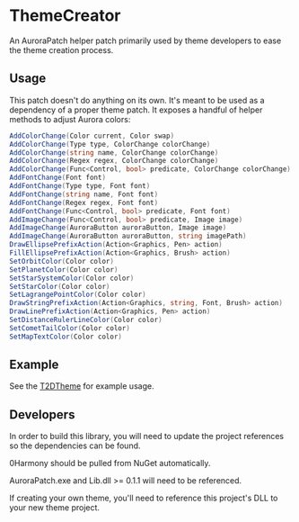 ﻿# ThemeCreator

An AuroraPatch helper patch primarily used by theme developers to ease the theme creation process.

## Usage

This patch doesn't do anything on its own. It's meant to be used as a dependency of a proper theme patch.
It exposes a handful of helper methods to adjust Aurora colors:

```c#
AddColorChange(Color current, Color swap)
AddColorChange(Type type, ColorChange colorChange)
AddColorChange(string name, ColorChange colorChange)
AddColorChange(Regex regex, ColorChange colorChange)
AddColorChange(Func<Control, bool> predicate, ColorChange colorChange)
AddFontChange(Font font)
AddFontChange(Type type, Font font)
AddFontChange(string name, Font font)
AddFontChange(Regex regex, Font font)
AddFontChange(Func<Control, bool> predicate, Font font)
AddImageChange(Func<Control, bool> predicate, Image image)
AddImageChange(AuroraButton auroraButton, Image image)
AddImageChange(AuroraButton auroraButton, string imagePath)
DrawEllipsePrefixAction(Action<Graphics, Pen> action)
FillEllipsePrefixAction(Action<Graphics, Brush> action)
SetOrbitColor(Color color)
SetPlanetColor(Color color)
SetStarSystemColor(Color color)
SetStarColor(Color color)
SetLagrangePointColor(Color color)
DrawStringPrefixAction(Action<Graphics, string, Font, Brush> action)
DrawLinePrefixAction(Action<Graphics, Pen> action)
SetDistanceRulerLineColor(Color color)
SetCometTailColor(Color color)
SetMapTextColor(Color color)
```

## Example

See the [T2DTheme](https://github.com/Aurora-Modders/T2DTheme) for example usage.

## Developers

In order to build this library, you will need to update the project references so the dependencies can be found.

0Harmony should be pulled from NuGet automatically.

AuroraPatch.exe and Lib.dll >= 0.1.1 will need to be referenced.

If creating your own theme, you'll need to reference this project's DLL to your new theme project.
